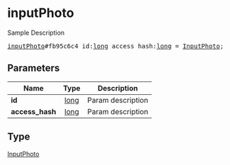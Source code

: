 # inputPhoto

Sample Description

<pre>
<a href="../constructor/inputPhoto.md">inputPhoto</a>#fb95c6c4 id:<a href="../type/long.md">long</a> access_hash:<a href="../type/long.md">long</a> = <a href="../type/InputPhoto.md">InputPhoto</a>;</pre>
## Parameters

| Name | Type | Description |
|------|:----:|-------------|
| **id** | <a href="../type/long.md">long</a> | Param description |
| **access_hash** | <a href="../type/long.md">long</a> | Param description |

## Type

<a href="../type/InputPhoto.md">InputPhoto</a>
